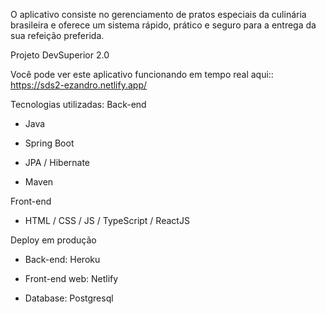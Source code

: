 O aplicativo consiste no gerenciamento de pratos especiais da culinária brasileira e oferece um sistema rápido, prático e seguro para a entrega da sua refeição preferida.

Projeto DevSuperior 2.0

Você pode ver este aplicativo funcionando em tempo real aqui:: https://sds2-ezandro.netlify.app/


Tecnologias utilizadas:
Back-end

- Java

- Spring Boot

- JPA / Hibernate

- Maven


Front-end

- HTML / CSS / JS / TypeScript / ReactJS

Deploy em produção

- Back-end: Heroku

- Front-end web: Netlify

- Database: Postgresql
